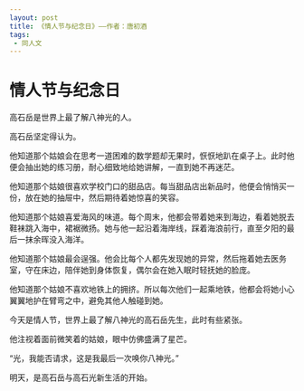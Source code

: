 ```yaml
---
layout: post
title: 《情人节与纪念日》——作者：唐初酒
tags:
 - 同人文
---
```


# 情人节与纪念日




高石岳是世界上最了解八神光的人。

高石岳坚定得认为。

他知道那个姑娘会在思考一道困难的数学题却无果时，恹恹地趴在桌子上。此时他便会抽出她的练习册，耐心细致地给她讲解，一直到她不再迷茫。

他知道那个姑娘很喜欢学校门口的甜品店。每当甜品店出新品时，他便会悄悄买一份，放在她的抽屉中，然后期待着她惊喜的笑容。

他知道那个姑娘喜爱海风的味道。每个周末，他都会带着她来到海边，看着她脱去鞋袜跳入海中，裙裾微扬。她与他一起沿着海岸线，踩着海浪前行，直至夕阳的最后一抹余晖没入海洋。

他知道那个姑娘最会逞强。他会比每个人都先发现她的异常，然后拖着她去医务室，守在床边，陪伴她到身体恢复，偶尔会在她入眠时轻抚她的脸庞。

他知道那个姑娘不喜欢地铁上的拥挤。所以每次他们一起乘地铁，他都会将她小心翼翼地护在臂弯之中，避免其他人触碰到她。

今天是情人节，世界上最了解八神光的高石岳先生，此时有些紧张。

他注视着面前微笑着的姑娘，眼中仿佛盛满了星芒。

“光，我能否请求，这是我最后一次唤你八神光。”

明天，是高石岳与高石光新生活的开始。




